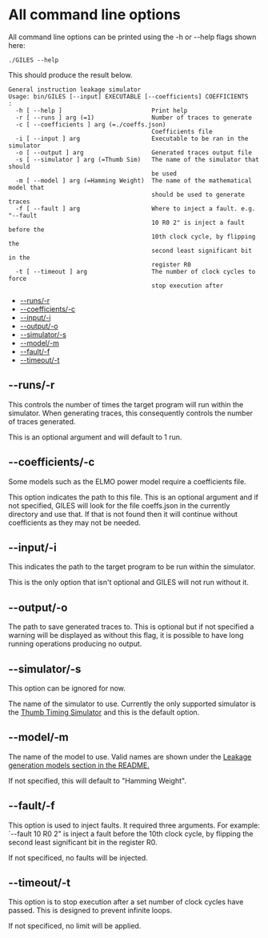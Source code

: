 # All command line options
All command line options can be printed using the -h or --help flags shown here:
```
./GILES --help
```
This should produce the result below.
```
General instruction leakage simulator
Usage: bin/GILES [--input] EXECUTABLE [--coefficients] COEFFICIENTS
:
  -h [ --help ]                         Print help
  -r [ --runs ] arg (=1)                Number of traces to generate
  -c [ --coefficients ] arg (=./coeffs.json)
                                        Coefficients file
  -i [ --input ] arg                    Executable to be ran in the simulator
  -o [ --output ] arg                   Generated traces output file
  -s [ --simulator ] arg (=Thumb Sim)   The name of the simulator that should 
                                        be used
  -m [ --model ] arg (=Hamming Weight)  The name of the mathematical model that
                                        should be used to generate traces
  -f [ --fault ] arg                    Where to inject a fault. e.g. "--fault 
                                        10 R0 2" is inject a fault before the 
                                        10th clock cycle, by flipping the 
                                        second least significant bit in the 
                                        register R0
  -t [ --timeout ] arg                  The number of clock cycles to force 
                                        stop execution after
```

<!-- toc -->

- [--runs/-r](#--runs-r)
- [--coefficients/-c](#--coefficients-c)
- [--input/-i](#--input-i)
- [--output/-o](#--output-o)
- [--simulator/-s](#--simulator-s)
- [--model/-m](#--model-m)
- [--fault/-f](#--fault-f)
- [--timeout/-t](#--timeout-t)

<!-- tocstop -->

## --runs/-r

This controls the number of times the target program will run within the 
simulator. When generating traces, this consequently controls the number of 
traces generated.

This is an optional argument and will default to 1 run.

## --coefficients/-c

Some models such as the ELMO power model require a coefficients file.

This option indicates the path to this file. This is an optional argument and 
if not specified, GILES will look for the file coeffs.json in the currently 
directory and use that. If that is not found then it will continue without 
coefficients as they may not be needed.

## --input/-i

This indicates the path to the target program to be run within the simulator.

This is the only option that isn't optional and GILES will not run without it.

## --output/-o

The path to save generated traces to. This is optional but if not specified a 
warning will be displayed as without this flag, it is possible to have long 
running operations producing no output.

## --simulator/-s

This option can be ignored for now.

The name of the simulator to use. Currently the only supported simulator is the
[Thumb Timing Simulator](https://github.com/bristol-sca/thumb-sim) and this is 
the default option.

## --model/-m

The name of the model to use. Valid names are shown under the 
[Leakage generation models section in the README.](README.md#leakage-generation-models)

If not specified, this will default to "Hamming Weight".

## --fault/-f

This option is used to inject faults. It required three arguments. For example:
`--fault 10 R0 2" is inject a fault before the 10th clock cycle, by flipping the 
second least significant bit in the register R0.

If not specificed, no faults will be injected.

## --timeout/-t

This option is to stop execution after a set number of clock cycles have passed.
This is designed to prevent infinite loops.

If not specificed, no limit will be applied.
